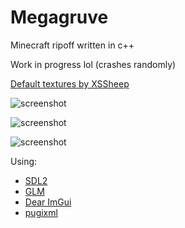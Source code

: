 # Megagruve

Minecraft ripoff written in c++

Work in progress lol (crashes randomly)

[Default textures by XSSheep](https://www.minecraftforum.net/forums/mapping-and-modding-java-edition/resource-packs/1242533-pixel-perfection-now-with-polar-bears-1-11)

![screenshot](https://github.com/kaffelars/megagruve/blob/main/screenshots/screenshot2.png)

![screenshot](https://github.com/kaffelars/megagruve/blob/main/screenshots/screenshot1.png)

![screenshot](https://github.com/kaffelars/megagruve/blob/main/screenshots/screenshot3.png)

Using:
* [SDL2](https://www.libsdl.org/)
* [GLM](https://github.com/g-truc/glm)
* [Dear ImGui](https://github.com/ocornut/imgui)
* [pugixml](https://pugixml.org/)
